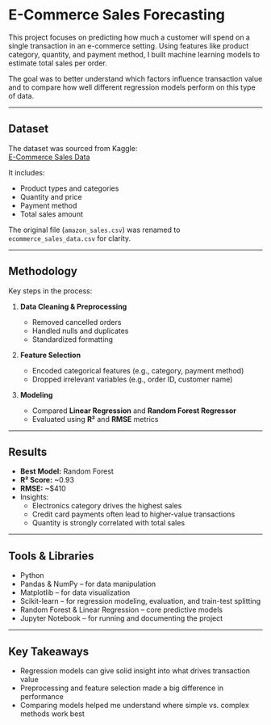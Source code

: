 # E-Commerce Sales Forecasting

This project focuses on predicting how much a customer will spend on a single transaction in an e-commerce setting. Using features like product category, quantity, and payment method, I built machine learning models to estimate total sales per order.

The goal was to better understand which factors influence transaction value and to compare how well different regression models perform on this type of data.

---

## Dataset

The dataset was sourced from Kaggle:  
[E-Commerce Sales Data](https://www.kaggle.com/datasets/zahidmughal2343/amazon-sales-2025/data)

It includes:
- Product types and categories
- Quantity and price
- Payment method
- Total sales amount

The original file (`amazon_sales.csv`) was renamed to `ecommerce_sales_data.csv` for clarity.

---


## Methodology

Key steps in the process:

1. **Data Cleaning & Preprocessing**
   - Removed cancelled orders
   - Handled nulls and duplicates
   - Standardized formatting

2. **Feature Selection**
   - Encoded categorical features (e.g., category, payment method)
   - Dropped irrelevant variables (e.g., order ID, customer name)

3. **Modeling**
   - Compared **Linear Regression** and **Random Forest Regressor**
   - Evaluated using **R²** and **RMSE** metrics

---

## Results

- **Best Model:** Random Forest
- **R² Score:** ~0.93
- **RMSE:** ~$410
- Insights:
  - Electronics category drives the highest sales
  - Credit card payments often lead to higher-value transactions
  - Quantity is strongly correlated with total sales
    
---

## Tools & Libraries

- Python
- Pandas & NumPy – for data manipulation
- Matplotlib – for data visualization
- Scikit-learn – for regression modeling, evaluation, and train-test splitting
- Random Forest & Linear Regression – core predictive models
- Jupyter Notebook – for running and documenting the project

---

## Key Takeaways

- Regression models can give solid insight into what drives transaction value
- Preprocessing and feature selection made a big difference in performance
- Comparing models helped me understand where simple vs. complex methods work best
